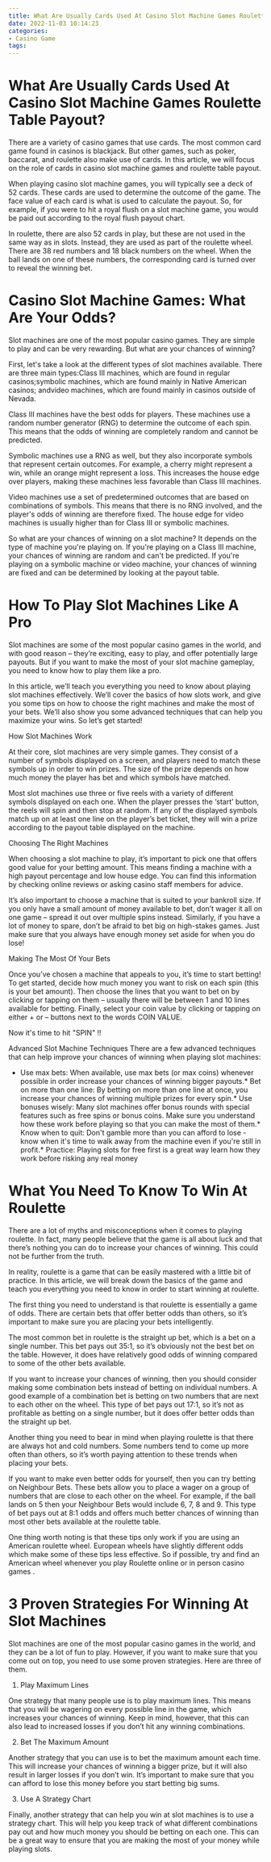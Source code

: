 ```yaml
---
title: What Are Usually Cards Used At Casino Slot Machine Games Roulette Table Payout
date: 2022-11-03 10:14:23
categories:
- Casino Game
tags:
---
```



#  What Are Usually Cards Used At Casino Slot Machine Games Roulette Table Payout?

There are a variety of casino games that use cards. The most common card game found in casinos is blackjack. But other games, such as poker, baccarat, and roulette also make use of cards. In this article, we will focus on the role of cards in casino slot machine games and roulette table payout.

When playing casino slot machine games, you will typically see a deck of 52 cards. These cards are used to determine the outcome of the game. The face value of each card is what is used to calculate the payout. So, for example, if you were to hit a royal flush on a slot machine game, you would be paid out according to the royal flush payout chart.

In roulette, there are also 52 cards in play, but these are not used in the same way as in slots. Instead, they are used as part of the roulette wheel. There are 38 red numbers and 18 black numbers on the wheel. When the ball lands on one of these numbers, the corresponding card is turned over to reveal the winning bet.

#  Casino Slot Machine Games: What Are Your Odds?

Slot machines are one of the most popular casino games. They are simple to play and can be very rewarding. But what are your chances of winning?

First, let's take a look at the different types of slot machines available. There are three main types:Class III machines, which are found in regular casinos;symbolic machines, which are found mainly in Native American casinos; andvideo machines, which are found mainly in casinos outside of Nevada.

Class III machines have the best odds for players. These machines use a random number generator (RNG) to determine the outcome of each spin. This means that the odds of winning are completely random and cannot be predicted.

Symbolic machines use a RNG as well, but they also incorporate symbols that represent certain outcomes. For example, a cherry might represent a win, while an orange might represent a loss. This increases the house edge over players, making these machines less favorable than Class III machines.

Video machines use a set of predetermined outcomes that are based on combinations of symbols. This means that there is no RNG involved, and the player's odds of winning are therefore fixed. The house edge for video machines is usually higher than for Class III or symbolic machines.

So what are your chances of winning on a slot machine? It depends on the type of machine you're playing on. If you're playing on a Class III machine, your chances of winning are random and can't be predicted. If you're playing on a symbolic machine or video machine, your chances of winning are fixed and can be determined by looking at the payout table.

#  How To Play Slot Machines Like A Pro

Slot machines are some of the most popular casino games in the world, and with good reason – they’re exciting, easy to play, and offer potentially large payouts. But if you want to make the most of your slot machine gameplay, you need to know how to play them like a pro.

In this article, we’ll teach you everything you need to know about playing slot machines effectively. We’ll cover the basics of how slots work, and give you some tips on how to choose the right machines and make the most of your bets. We’ll also show you some advanced techniques that can help you maximize your wins. So let’s get started!

How Slot Machines Work

At their core, slot machines are very simple games. They consist of a number of symbols displayed on a screen, and players need to match these symbols up in order to win prizes. The size of the prize depends on how much money the player has bet and which symbols have matched.

Most slot machines use three or five reels with a variety of different symbols displayed on each one. When the player presses the ‘start’ button, the reels will spin and then stop at random. If any of the displayed symbols match up on at least one line on the player’s bet ticket, they will win a prize according to the payout table displayed on the machine.

Choosing The Right Machines

When choosing a slot machine to play, it’s important to pick one that offers good value for your betting amount. This means finding a machine with a high payout percentage and low house edge. You can find this information by checking online reviews or asking casino staff members for advice.

It’s also important to choose a machine that is suited to your bankroll size. If you only have a small amount of money available to bet, don’t wager it all on one game – spread it out over multiple spins instead. Similarly, if you have a lot of money to spare, don’t be afraid to bet big on high-stakes games. Just make sure that you always have enough money set aside for when you do lose!

Making The Most Of Your Bets

Once you’ve chosen a machine that appeals to you, it’s time to start betting! To get started, decide how much money you want to risk on each spin (this is your bet amount). Then choose the lines that you want to bet on by clicking or tapping on them – usually there will be between 1 and 10 lines available for betting. Finally, select your coin value by clicking or tapping on either + or – buttons next to the words COIN VALUE.


Now it's time to hit "SPIN" !!

Advanced Slot Machine Techniques
There are a few advanced techniques that can help improve your chances of winning when playing slot machines: 

  * Use max bets: When available, use max bets (or max coins) whenever possible in order increase your chances of winning bigger payouts.* Bet on more than one line: By betting on more than one line at once, you increase your chances of winning multiple prizes for every spin.* Use bonuses wisely: Many slot machines offer bonus rounds with special features such as free spins or bonus coins. Make sure you understand how these work before playing so that you can make the most of them.* Know when to quit: Don't gamble more than you can afford to lose - know when it's time to walk away from the machine even if you're still in profit.* Practice: Playing slots for free first is a great way learn how they work before risking any real money

#  What You Need To Know To Win At Roulette

There are a lot of myths and misconceptions when it comes to playing roulette. In fact, many people believe that the game is all about luck and that there’s nothing you can do to increase your chances of winning. This could not be further from the truth.

In reality, roulette is a game that can be easily mastered with a little bit of practice. In this article, we will break down the basics of the game and teach you everything you need to know in order to start winning at roulette.

The first thing you need to understand is that roulette is essentially a game of odds. There are certain bets that offer better odds than others, so it’s important to make sure you are placing your bets intelligently.

The most common bet in roulette is the straight up bet, which is a bet on a single number. This bet pays out 35:1, so it’s obviously not the best bet on the table. However, it does have relatively good odds of winning compared to some of the other bets available.

If you want to increase your chances of winning, then you should consider making some combination bets instead of betting on individual numbers. A good example of a combination bet is betting on two numbers that are next to each other on the wheel. This type of bet pays out 17:1, so it’s not as profitable as betting on a single number, but it does offer better odds than the straight up bet.

Another thing you need to bear in mind when playing roulette is that there are always hot and cold numbers. Some numbers tend to come up more often than others, so it’s worth paying attention to these trends when placing your bets.

If you want to make even better odds for yourself, then you can try betting on Neighbour Bets. These bets allow you to place a wager on a group of numbers that are close to each other on the wheel. For example, if the ball lands on 5 then your Neighbour Bets would include 6, 7, 8 and 9. This type of bet pays out at 8:1 odds and offers much better chances of winning than most other bets available at the roulette table.

One thing worth noting is that these tips only work if you are using an American roulette wheel. European wheels have slightly different odds which make some of these tips less effective. So if possible, try and find an American wheel whenever you play Roulette online or in person casino games .

#  3 Proven Strategies For Winning At Slot Machines

Slot machines are one of the most popular casino games in the world, and they can be a lot of fun to play. However, if you want to make sure that you come out on top, you need to use some proven strategies. Here are three of them.

1. Play Maximum Lines

One strategy that many people use is to play maximum lines. This means that you will be wagering on every possible line in the game, which increases your chances of winning. Keep in mind, however, that this can also lead to increased losses if you don’t hit any winning combinations.

2. Bet The Maximum Amount

Another strategy that you can use is to bet the maximum amount each time. This will increase your chances of winning a bigger prize, but it will also result in larger losses if you don’t win. It’s important to make sure that you can afford to lose this money before you start betting big sums.

3. Use A Strategy Chart

Finally, another strategy that can help you win at slot machines is to use a strategy chart. This will help you keep track of what different combinations pay out and how much money you should be betting on each one. This can be a great way to ensure that you are making the most of your money while playing slots.